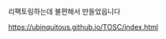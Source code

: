 리팩토링하는데 불편해서 만들었읍니다

<a href='https://ubinquitous.github.io/TOSC/index.html'>https://ubinquitous.github.io/TOSC/index.html</a>
